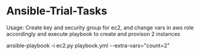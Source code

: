 # Ansible-Trial-Tasks

Usage: 
Create key and security group for ec2, and change vars in aws role accordingly and execute playbook to create and provison 2 instances

ansible-playbook -i ec2.py playbook.yml --extra-vars="count=2"
